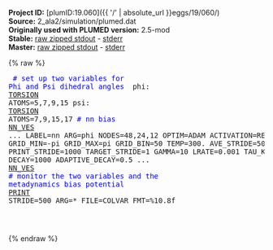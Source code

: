 **Project ID:** [plumID:19.060]({{ '/' | absolute_url }}eggs/19/060/)  
**Source:** 2_ala2/simulation/plumed.dat  
**Originally used with PLUMED version:** 2.5-mod  
**Stable:** [raw zipped stdout](plumed.dat.plumed.stdout.txt.zip) - [stderr](plumed.dat.plumed.stderr)  
**Master:** [raw zipped stdout](plumed.dat.plumed_master.stdout.txt.zip) - [stderr](plumed.dat.plumed_master.stderr)  

{% raw %}<pre>
<span style="color:blue"># set up two variables for Phi and Psi dihedral angles </span>
phi: <a href="https://plumed.github.io/doc-master/user-doc/html/_t_o_r_s_i_o_n.html">TORSION</a> ATOMS=5,7,9,15
psi: <a href="https://plumed.github.io/doc-master/user-doc/html/_t_o_r_s_i_o_n.html">TORSION</a> ATOMS=7,9,15,17
<span style="color:blue"># nn bias</span>
<a href="https://plumed.github.io/doc-master/user-doc/html/_n_n__v_e_s.html">NN_VES</a> ...
LABEL=nn
ARG=phi 
NODES=48,24,12 
OPTIM=ADAM
ACTIVATION=RELU
GRID_MIN=-pi 
GRID_MAX=pi 
GRID_BIN=50 
TEMP=300.
AVE_STRIDE=500
PRINT_STRIDE=1000 
TARGET_STRIDE=1 
GAMMA=10
LRATE=0.001 
TAU_KL=10000
DECAY=1000
ADAPTIVE_DECAY=0.5
... <a href="https://plumed.github.io/doc-master/user-doc/html/_n_n__v_e_s.html">NN_VES</a>
<span style="color:blue"># monitor the two variables and the metadynamics bias potential</span>
<a href="https://plumed.github.io/doc-master/user-doc/html/_p_r_i_n_t.html">PRINT</a> STRIDE=500 ARG=* FILE=COLVAR FMT=%10.8f

</pre>{% endraw %}
